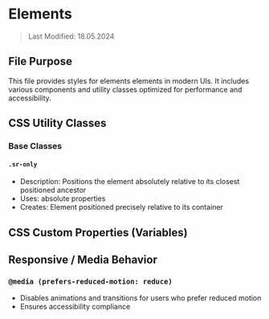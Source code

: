 # Elements
> Last Modified: 18.05.2024

## File Purpose

This file provides styles for elements elements in modern UIs. It includes various components and utility classes optimized for performance and accessibility.

## CSS Utility Classes

### Base Classes

#### `.sr-only`
- Description: Positions the element absolutely relative to its closest positioned ancestor
- Uses: absolute properties
- Creates: Element positioned precisely relative to its container

## CSS Custom Properties (Variables)



## Responsive / Media Behavior

### `@media (prefers-reduced-motion: reduce)`
- Disables animations and transitions for users who prefer reduced motion
- Ensures accessibility compliance
